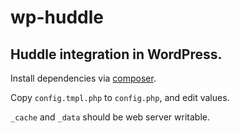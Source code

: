 # wp-huddle

## Huddle integration in WordPress.

Install dependencies via [composer](https://getcomposer.org/).

Copy `config.tmpl.php` to `config.php`, and edit values.

`_cache` and `_data` should be web server writable.

